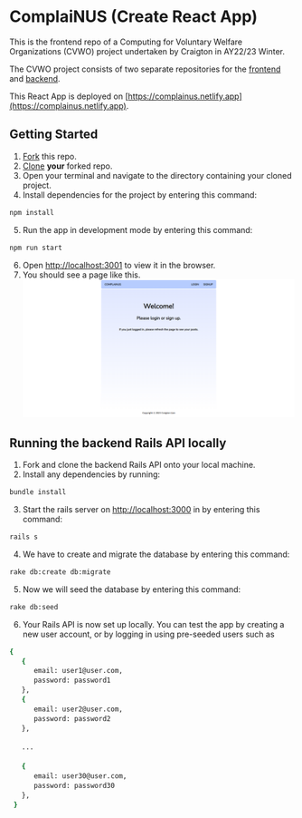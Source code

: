 # ComplaiNUS (Create React App)
This is the frontend repo of a Computing for Voluntary Welfare Organizations (CVWO) project undertaken by Craigton in AY22/23 Winter.

The CVWO project consists of two separate repositories for the [frontend](https://github.com/craigtonlian/complainus-frontend) and [backend](https://github.com/craigtonlian/complainus-backend).

This React App is deployed on [https://complainus.netlify.app](https://complainus.netlify.app).

## Getting Started
1. [Fork](https://docs.github.com/en/get-started/quickstart/fork-a-repo#forking-a-repository) this repo.
2. [Clone](https://docs.github.com/en/get-started/quickstart/fork-a-repo#cloning-your-forked-repository) **your** forked repo.
3. Open your terminal and navigate to the directory containing your cloned project.
4. Install dependencies for the project by entering this command:

```bash
npm install
```

5. Run the app in development mode by entering this command:

```bash
npm run start
```

6. Open [http://localhost:3001](http://localhost:3001) to view it in the browser.
7. You should see a page like this.
   ![Basic Page](public/basic-page.png)
   
## Running the backend Rails API locally
1. Fork and clone the backend Rails API onto your local machine.
2. Install any dependencies by running:

```bash
bundle install
```

3. Start the rails server on [http://localhost:3000](http://localhost:3000) in by entering this command:

```bash
rails s
```

4. We have to create and migrate the database by entering this command:

```bash
rake db:create db:migrate
```

5. Now we will seed the database by entering this command:

```bash
rake db:seed
```

6. Your Rails API is now set up locally. You can test the app by creating a new user account, or by logging in using pre-seeded users such as 

```bash
{
   {
      email: user1@user.com,
      password: password1
   },
   {
      email: user2@user.com,
      password: password2
   },
   
   ...
   
   {
      email: user30@user.com,
      password: password30
   },
 }
```
